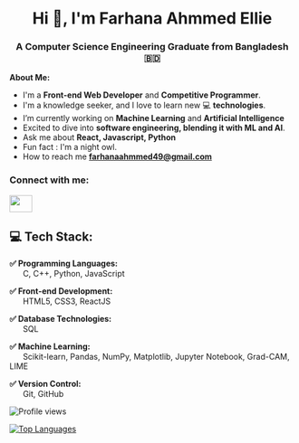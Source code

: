 <h1 align="center">Hi 👋, I'm Farhana Ahmmed Ellie</h1>
<h3 align="center">A Computer Science Engineering Graduate from Bangladesh 🇧🇩</h3>

<b>About Me: </b><br>
-  I'm a **Front-end Web Developer** and **Competitive Programmer**.
-  I'm a knowledge seeker, and I love to learn new 💻 **technologies**.
-  I’m currently working on **Machine Learning** and **Artificial Intelligence**
-  Excited to dive into **software engineering, blending it with ML and AI**.
-  Ask me about **React, Javascript, Python**
-  Fun fact : I'm a night owl.
-  How to reach me **[farhanaahmmed49@gmail.com](farhanaahmmed49@gmail.com)**

<h3 align="left">Connect with me:</h3>
<p align="left">
<a href="https://www.linkedin.com/in/farhana-ahmmed-b886a71ba/" target="blank"><img align="center" src="https://raw.githubusercontent.com/rahuldkjain/github-profile-readme-generator/master/src/images/icons/Social/linked-in-alt.svg" height="30" width="40" /></a>

## 💻 Tech Stack:
**✅ Programming Languages:** <br>
&nbsp;&nbsp;&nbsp;&nbsp;&nbsp;&nbsp;C, C++, Python, JavaScript

**✅ Front-end Development:** <br>
&nbsp;&nbsp;&nbsp;&nbsp;&nbsp;&nbsp;HTML5, CSS3, ReactJS

**✅ Database Technologies:** <br>
&nbsp;&nbsp;&nbsp;&nbsp;&nbsp;&nbsp;SQL

**✅ Machine Learning:** <br>
&nbsp;&nbsp;&nbsp;&nbsp;&nbsp;&nbsp;Scikit-learn, Pandas, NumPy, Matplotlib, Jupyter Notebook, Grad-CAM, LIME

**✅ Version Control:** <br>
&nbsp;&nbsp;&nbsp;&nbsp;&nbsp;&nbsp;Git, GitHub


![Profile views](https://komarev.com/ghpvc/?username=Ellie49&label=Profile%20views&color=0e75b6&style=flat)

[![Top Languages](https://github-readme-stats.vercel.app/api/top-langs/?username=Ellie49&layout=compact&theme=dark&langs_count=10)](https://github.com/anuraghazra/github-readme-stats)

